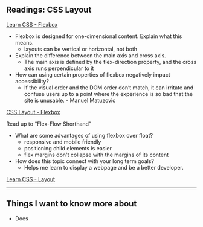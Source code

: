 ## Readings: CSS Layout

[Learn CSS - Flexbox](https://web.dev/learn/css/flexbox/)

- Flexbox is designed for one-dimensional content. Explain what this means.
    - layouts can be vertical or horizontal, not both
- Explain the difference between the main axis and cross axis.
    - The main axis is defined by the flex-direction property, and the cross axis runs perpendicular to it
- How can using certain properties of flexbox negatively impact accessibility?
    - If the visual order and the DOM order don’t match, it can irritate and confuse users up to a point where the experience is so bad that the site is unusable. - Manuel Matuzovic

[CSS Layout - Flexbox](https://developer.mozilla.org/en-US/docs/Learn/CSS/CSS_layout/Flexbox)

Read up to “Flex-Flow Shorthand”

- What are some advantages of using flexbox over float?
    - responsive and mobile friendly
    - positioning child elements is easier
    - flex margins don't collapse with the margins of its content
- How does this topic connect with your long term goals?
    - Helps me learn to display a webpage and be a better developer.


[Learn CSS - Layout](https://web.dev/learn/css/layout/)

------------------------

## Things I want to know more about
- Does